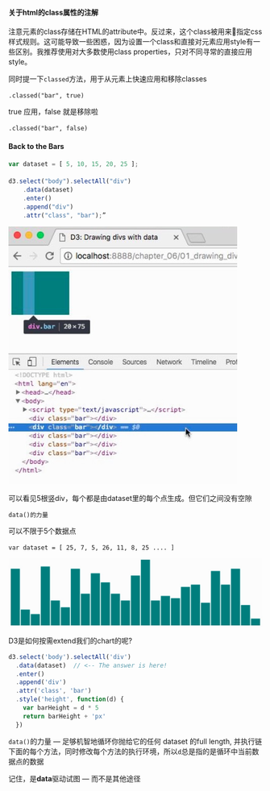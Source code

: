 #### 关于html的class属性的注解

注意元素的class存储在HTML的attribute中。反过来，这个class被用来指定css样式规则。这可能导致一些困惑，因为设置一个class和直接对元素应用style有一些区别。我推荐使用对大多数使用class properties，只对不同寻常的直接应用style。

同时提一下`classed`方法，用于从元素上快速应用和移除classes

`.classed("bar", true)`

true 应用，false 就是移除啦

 `.classed("bar", false)`



#### Back to the Bars

```javascript
var dataset = [ 5, 10, 15, 20, 25 ];

d3.select("body").selectAll("div")
    .data(dataset)
    .enter()
    .append("div")
    .attr("class", "bar");”
```

![柱状图1](https://github.com/wusiquan/studyd3/blob/master/images/chap6-1.png)


可以看见5根竖div，每个都是由dataset里的每个点生成。但它们之间没有空隙



`data()的力量`

可以不限于5个数据点

`var dataset = [ 25, 7, 5, 26, 11, 8, 25 .... ]`

![柱状图2](http://github.com/wusiquan/studyd3/blob/master/images/chap6-2.png)

D3是如何按需extend我们的chart的呢?

```javascript
d3.select('body').selectAll('div')
  .data(dataset)  // <-- The answer is here!
  .enter()
  .append('div')
  .attr('class', 'bar')
  .style('height', function(d) {
    var barHeight = d * 5
    return barHeight + 'px'
  })
```

`data()`的力量 — 足够机智地循环你抛给它的任何 dataset 的full length, 并执行链下面的每个方法，同时修改每个方法的执行环境，所以`d`总是指的是循环中当前数据点的数据

记住，是**data**驱动试图 — 而不是其他途径